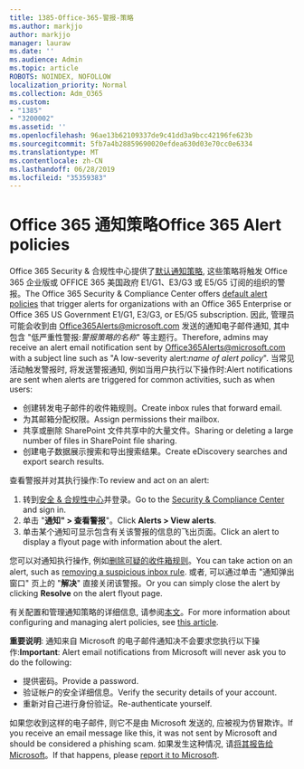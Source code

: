 ```yaml
---
title: 1385-Office-365-警报-策略
ms.author: markjjo
author: markjjo
manager: lauraw
ms.date: ''
ms.audience: Admin
ms.topic: article
ROBOTS: NOINDEX, NOFOLLOW
localization_priority: Normal
ms.collection: Adm_O365
ms.custom:
- "1385"
- "3200002"
ms.assetid: ''
ms.openlocfilehash: 96ae13b62109337de9c41dd3a9bcc42196fe623b
ms.sourcegitcommit: 5fb7a4b28859690020efdea630d03e70cc0e6334
ms.translationtype: MT
ms.contentlocale: zh-CN
ms.lasthandoff: 06/28/2019
ms.locfileid: "35359383"
---
```

# <a name="office-365-alert-policies"></a><span data-ttu-id="8bf04-102">Office 365 通知策略</span><span class="sxs-lookup"><span data-stu-id="8bf04-102">Office 365 Alert policies</span></span>

<span data-ttu-id="8bf04-103">Office 365 Security & 合规性中心提供了[默认通知策略](https://docs.microsoft.com/office365/securitycompliance/alert-policies#default-alert-policies), 这些策略将触发 Office 365 企业版或 OFFICE 365 美国政府 E1/G1、E3/G3 或 E5/G5 订阅的组织的警报。</span><span class="sxs-lookup"><span data-stu-id="8bf04-103">The Office 365 Security & Compliance Center offers [default alert policies](https://docs.microsoft.com/office365/securitycompliance/alert-policies#default-alert-policies) that trigger alerts for organizations with an Office 365 Enterprise or Office 365 US Government E1/G1, E3/G3, or E5/G5 subscription.</span></span> <span data-ttu-id="8bf04-104">因此, 管理员可能会收到由 Office365Alerts@microsoft.com 发送的通知电子邮件通知, 其中包含 "低严重性警报:*警报策略的名称*" 等主题行。</span><span class="sxs-lookup"><span data-stu-id="8bf04-104">Therefore, admins may receive an alert email notification sent by Office365Alerts@microsoft.com with a subject line such as "A low-severity alert:*name of alert policy*".</span></span> <span data-ttu-id="8bf04-105">当常见活动触发警报时, 将发送警报通知, 例如当用户执行以下操作时:</span><span class="sxs-lookup"><span data-stu-id="8bf04-105">Alert notifications are sent when alerts are triggered for common activities, such as when users:</span></span>

- <span data-ttu-id="8bf04-106">创建转发电子邮件的收件箱规则。</span><span class="sxs-lookup"><span data-stu-id="8bf04-106">Create inbox rules that forward email.</span></span>
- <span data-ttu-id="8bf04-107">为其邮箱分配权限。</span><span class="sxs-lookup"><span data-stu-id="8bf04-107">Assign permissions their mailbox.</span></span>
- <span data-ttu-id="8bf04-108">共享或删除 SharePoint 文件共享中的大量文件。</span><span class="sxs-lookup"><span data-stu-id="8bf04-108">Sharing or deleting a large number of files in SharePoint file sharing.</span></span>
- <span data-ttu-id="8bf04-109">创建电子数据展示搜索和导出搜索结果。</span><span class="sxs-lookup"><span data-stu-id="8bf04-109">Create eDiscovery searches and export search results.</span></span>

<span data-ttu-id="8bf04-110">查看警报并对其执行操作:</span><span class="sxs-lookup"><span data-stu-id="8bf04-110">To review and act on an alert:</span></span>

1. <span data-ttu-id="8bf04-111">转到[安全 & 合规性中心](https://protection.office.com)并登录。</span><span class="sxs-lookup"><span data-stu-id="8bf04-111">Go to the [Security & Compliance Center](https://protection.office.com) and sign in.</span></span>
2. <span data-ttu-id="8bf04-112">单击 "**通知" > 查看警报**"。</span><span class="sxs-lookup"><span data-stu-id="8bf04-112">Click **Alerts > View alerts**.</span></span>
3. <span data-ttu-id="8bf04-113">单击某个通知可显示包含有关该警报的信息的飞出页面。</span><span class="sxs-lookup"><span data-stu-id="8bf04-113">Click an alert to display a flyout page with information about the alert.</span></span>

<span data-ttu-id="8bf04-114">您可以对通知执行操作, 例如[删除可疑的收件箱规则](https://docs.microsoft.com/office365/securitycompliance/responding-to-a-compromised-email-account)。</span><span class="sxs-lookup"><span data-stu-id="8bf04-114">You can take action on an alert, such as [removing a suspicious inbox rule](https://docs.microsoft.com/office365/securitycompliance/responding-to-a-compromised-email-account).</span></span> <span data-ttu-id="8bf04-115">或者, 可以通过单击 "通知弹出窗口" 页上的 "**解决**" 直接关闭该警报。</span><span class="sxs-lookup"><span data-stu-id="8bf04-115">Or you can simply close the alert by clicking **Resolve** on the alert flyout page.</span></span>

<span data-ttu-id="8bf04-116">有关配置和管理通知策略的详细信息, 请参阅[本文](https://docs.microsoft.com/office365/securitycompliance/alert-policies)。</span><span class="sxs-lookup"><span data-stu-id="8bf04-116">For more information about configuring and managing alert policies, see  [this article](https://docs.microsoft.com/office365/securitycompliance/alert-policies).</span></span>

<span data-ttu-id="8bf04-117">**重要说明**: 通知来自 Microsoft 的电子邮件通知决不会要求您执行以下操作:</span><span class="sxs-lookup"><span data-stu-id="8bf04-117">**Important**: Alert email notifications from Microsoft will never ask you to do the following:</span></span>

- <span data-ttu-id="8bf04-118">提供密码。</span><span class="sxs-lookup"><span data-stu-id="8bf04-118">Provide a password.</span></span>
- <span data-ttu-id="8bf04-119">验证帐户的安全详细信息。</span><span class="sxs-lookup"><span data-stu-id="8bf04-119">Verify the security details of your account.</span></span>
- <span data-ttu-id="8bf04-120">重新对自己进行身份验证。</span><span class="sxs-lookup"><span data-stu-id="8bf04-120">Re-authenticate yourself.</span></span>

<span data-ttu-id="8bf04-121">如果您收到这样的电子邮件, 则它不是由 Microsoft 发送的, 应被视为仿冒欺诈。</span><span class="sxs-lookup"><span data-stu-id="8bf04-121">If you receive an email message like this, it was not sent by Microsoft and should be considered a phishing scam.</span></span> <span data-ttu-id="8bf04-122">如果发生这种情况, 请[将其报告给 Microsoft](https://docs.microsoft.com/office365/SecurityCompliance/report-junk-email-and-phishing-scams-in-outlook-on-the-web-eop)。</span><span class="sxs-lookup"><span data-stu-id="8bf04-122">If that happens, please [report it to Microsoft](https://docs.microsoft.com/office365/SecurityCompliance/report-junk-email-and-phishing-scams-in-outlook-on-the-web-eop).</span></span>